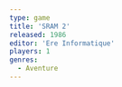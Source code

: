 ```yaml
---
type: game
title: 'SRAM 2'
released: 1986
editor: 'Ere Informatique'
players: 1
genres:
  - Aventure
---
```


